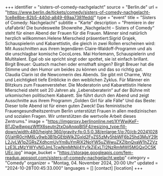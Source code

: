 +++
identifier = "sisters-of-comedy-nachgelacht"
source = "Berlin.de"
url = "https://www.berlin.de/tickets/comedy/sisters-of-comedy-nachgelacht-1ce8e8be-82b5-440d-a849-69aa7381fedd/"
type = "event"
title = "Sisters of Comedy: Nachgelacht"
subtitle = "Karte"
description = "Premiere in der ufaFabrik! Die bundesweite Showreihe „Nachgelacht – Sisters of Comedy“ steht für einen Abend der Frauen für die Frauen. Männer sind natürlich herzlich willkommen.Helene Mierscheid präsentiert:Sigrid Grajek, Schauspielerin und Kabarettistin, die gleich in zwei Rollen erscheinen wird: Mit Ausschnitten aus ihrem legendären Claire-Waldoff-Programm und als die unschlagbar komische CocoLores. Mai Horlemann, Schauspielerin und Multitalent. Egal ob sie spricht singt oder spottet, sie ist einfach brillant. Birgit Breuer: Quatsch machen oder ernsthaft singen? Birgit Breuer hat die Stimme und den Humor um beides zu können und das so richtig gut. Claudia Clarin ist die Newcomerin des Abends. Sie gibt mit Charme, Witz und Leichtigkeit tiefe Einblicke in den weiblichen Zyklus. Für Männer ein Blitzkurs zum Frauenversteher. Die Moderatorin und Kabarettistin Helene Mierscheid steht seit 20 Jahren als „Lebensberaterin“ auf der Bühne mit urkomischen politischem Kabarett. Sie führt durch den Abend und zeigt Ausschnitte aus ihrem Programm „Golden Girl für alle Fälle“ Und das Beste: Dieser tolle Abend ist für einen guten Zweck! Das feministische Frauengesundheitszentrum Berlin unterstützt Frauen in allen medizinischen und sozialen Fragen. Wir unterstützen die wertvolle Arbeit dieses Zentrums."
image = "https://imgproxy.berlinonline.net/XYWwjKeF-BTJDw8wppzWffX6seutn2txOqAnqqBl5F4/resizing_type:fill-down/width:480/height:360/gravity:fp:0.5:0.38/enlarge:1/q:70/cb:2024102801/aHR0cHM6Ly9wb3B1bGEtbWlkZGxld2FyZS5zMy5hbWF6b25hd3MuY29tL2JvLW1pZGRsZXdhcmUvYm8uYmRlX2NoYW5uZWwuZXZlbnQvaW1hZ2VzLzE3LzMzYWYyNGJmLTcwNmMtNjI4Yy1kZjExLTI2NzRmMWI5MGQxOC5KUEc.jpg"
image_bucket = "https://storage.googleapis.com/fem-readup.appspot.com/sisters-of-comedy-nachgelacht.webp"
category = "Comedy"
organizer = "Montag, 04. November 2024, 20:00 Uhr"
updated = "2024-10-28T00:45:33.000"
languages = []
[contact]
[location]
+++